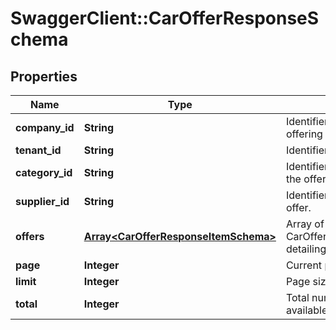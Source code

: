 # SwaggerClient::CarOfferResponseSchema

## Properties
Name | Type | Description | Notes
------------ | ------------- | ------------- | -------------
**company_id** | **String** | Identifier for the company offering the rental. | [optional] 
**tenant_id** | **String** | Identifier for the tenant. | [optional] 
**category_id** | **String** | Identifier for the category of the offer. | [optional] 
**supplier_id** | **String** | Identifier for the supplier of the offer. | [optional] 
**offers** | [**Array&lt;CarOfferResponseItemSchema&gt;**](CarOfferResponseItemSchema.md) | Array of CarOfferResponseItemSchema detailing individual car offers. | [optional] 
**page** | **Integer** | Current page in pagination. | [optional] 
**limit** | **Integer** | Page size in pagination. | [optional] 
**total** | **Integer** | Total number of records available. | [optional] 

